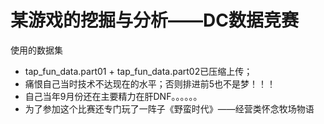 # 某游戏的挖掘与分析——DC数据竞赛
使用的数据集
- tap_fun_data.part01 + tap_fun_data.part02已压缩上传；
- 痛恨自己当时技术不达现在的水平；否则排进前5也不是梦！！！
- 自己当年9月份还在主要精力在肝DNF。。。。。。
- 为了参加这个比赛还专门玩了一阵子《野蛮时代》——经营类怀念牧场物语
